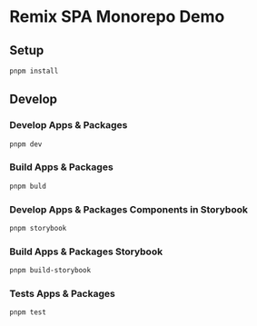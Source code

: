 # Remix SPA Monorepo Demo

## Setup

```sh
pnpm install
```

## Develop

### Develop Apps & Packages

```sh
pnpm dev
```

### Build Apps & Packages

```sh
pnpm buld
```

### Develop Apps & Packages Components in Storybook

```sh
pnpm storybook
```

### Build Apps & Packages Storybook

```sh
pnpm build-storybook
```

### Tests Apps & Packages

```
pnpm test
```
